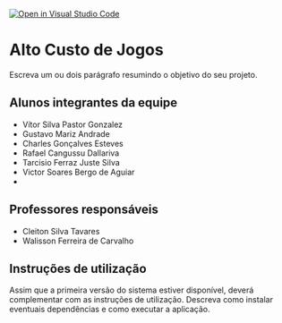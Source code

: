[![Open in Visual Studio Code](https://classroom.github.com/assets/open-in-vscode-c66648af7eb3fe8bc4f294546bfd86ef473780cde1dea487d3c4ff354943c9ae.svg)](https://classroom.github.com/online_ide?assignment_repo_id=7572069&assignment_repo_type=AssignmentRepo)
# Alto Custo de Jogos
Escreva um ou dois  parágrafo resumindo o objetivo do seu projeto.

## Alunos integrantes da equipe

* Vítor Silva Pastor Gonzalez
* Gustavo Mariz Andrade
* Charles Gonçalves Esteves
* Rafael Cangussu Dallariva
* Tarcisio Ferraz Juste Silva
* Victor Soares Bergo de Aguiar 
* 

## Professores responsáveis

* Cleiton Silva Tavares
* Walisson Ferreira de Carvalho

## Instruções de utilização

Assim que a primeira versão do sistema estiver disponível, deverá complementar com as instruções de utilização. Descreva como instalar eventuais dependências e como executar a aplicação.
